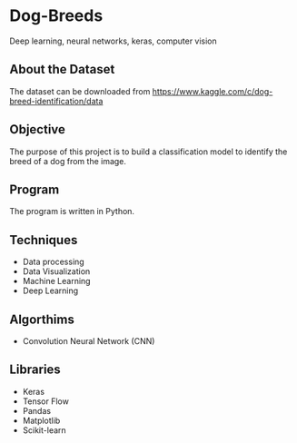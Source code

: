 # Dog-Breeds
Deep learning, neural networks, keras, computer vision

## About the Dataset

The dataset can be downloaded from https://www.kaggle.com/c/dog-breed-identification/data

## Objective

The purpose of this project is to build a classification model to identify the breed of a dog from the image. 

## Program

The program is written in Python.

## Techniques

   - Data processing
   - Data Visualization
   - Machine Learning
   - Deep Learning   

## Algorthims 

   - Convolution Neural Network (CNN)  
  

## Libraries
  
   - Keras
   - Tensor Flow
   - Pandas
   - Matplotlib
   - Scikit-learn
   
